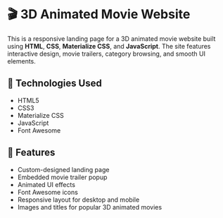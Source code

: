 # 🎬 3D Animated Movie Website

This is a responsive landing page for a 3D animated movie website built using **HTML**, **CSS**, **Materialize CSS**, and **JavaScript**. The site features interactive design, movie trailers, category browsing, and smooth UI elements.

## 🔧 Technologies Used

- HTML5
- CSS3
- Materialize CSS
- JavaScript
- Font Awesome

## 📁 Features

- Custom-designed landing page
- Embedded movie trailer popup
- Animated UI effects
- Font Awesome icons
- Responsive layout for desktop and mobile
- Images and titles for popular 3D animated movies





